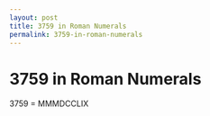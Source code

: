 ```yaml
---
layout: post
title: 3759 in Roman Numerals
permalink: 3759-in-roman-numerals
---
```


# 3759 in Roman Numerals

3759 = MMMDCCLIX
